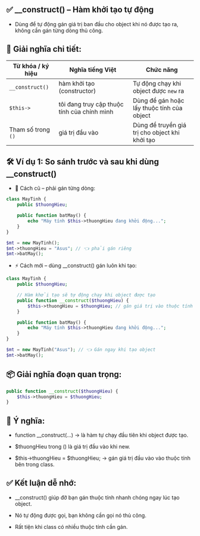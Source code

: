 ##   ✅ __construct() – Hàm khởi tạo tự động

-   Dùng để tự động gán giá trị ban đầu cho object khi nó được tạo ra, không cần gán từng dòng thủ công.

##  🧠 Giải nghĩa chi tiết:
| Từ khóa / ký hiệu | Nghĩa tiếng Việt                        | Chức năng                                                  |
|-------------------|------------------------------------------|-------------------------------------------------------------|
| `__construct()`   | hàm khởi tạo (constructor)               | Tự động chạy khi object được `new` ra                       |
| `$this->`         | tôi đang truy cập thuộc tính của chính mình | Dùng để gán hoặc lấy thuộc tính của object                  |
| Tham số trong `()`| giá trị đầu vào                          | Dùng để truyền giá trị cho object khi khởi tạo              |

## 🛠️ Ví dụ 1: So sánh trước và sau khi dùng __construct()
-   🐌 Cách cũ – phải gán từng dòng:
```php
class MayTinh {
    public $thuongHieu;

    public function batMay() {
        echo "Máy tính $this->thuongHieu đang khởi động...";
    }
}

$mt = new MayTinh();
$mt->thuongHieu = "Asus"; // 👈 phải gán riêng
$mt->batMay();
```

-   ⚡ Cách mới – dùng __construct() gán luôn khi tạo:
```php
class MayTinh {
    public $thuongHieu;

    // Hàm khởi tạo sẽ tự động chạy khi object được tạo
    public function __construct($thuongHieu) {
        $this->thuongHieu = $thuongHieu; // gán giá trị vào thuộc tính
    }

    public function batMay() {
        echo "Máy tính $this->thuongHieu đang khởi động...";
    }
}

$mt = new MayTinh("Asus"); // 👈 Gán ngay khi tạo object
$mt->batMay();
```

##  📦 Giải nghĩa đoạn quan trọng:
```php
public function __construct($thuongHieu) {
    $this->thuongHieu = $thuongHieu;
}
```

##  🧠 Ý nghĩa:

-   function __construct(...) → là hàm tự chạy đầu tiên khi object được tạo.

-   $thuongHieu trong () là giá trị đầu vào khi new.

-   $this->thuongHieu = $thuongHieu; → gán giá trị đầu vào vào thuộc tính bên trong class.

##  ✅ Kết luận dễ nhớ:
-   __construct() giúp đỡ bạn gán thuộc tính nhanh chóng ngay lúc tạo object.

-   Nó tự động được gọi, bạn không cần gọi nó thủ công.

-   Rất tiện khi class có nhiều thuộc tính cần gán.